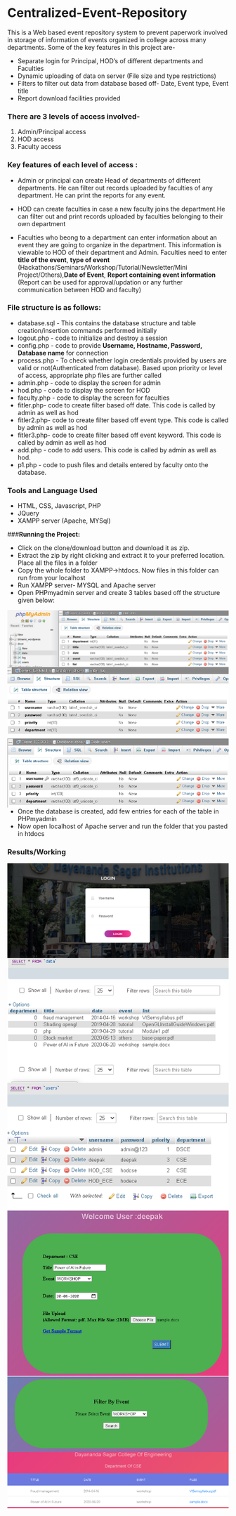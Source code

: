 # **Centralized-Event-Repository**
This is a Web based event repository system to prevent paperwork involved in storage of information of events organized in college across many departments. Some of the key features in this project are- 

- Separate login for Principal, HOD’s of different departments and Faculties
- Dynamic uploading of data on server (File size and type restrictions)
- Filters to filter out data from database based off- Date, Event type, Event title
- Report download facilities provided

### **There are 3 levels of access involved-** 
1. Admin/Principal access
2. HOD access
3. Faculty access

### **Key features of each level of access :**

- Admin or principal can create Head of departments of different departments. He can filter out records uploaded by faculties of any department. He can print the reports for any event.

- HOD can create faculties in case a new faculty joins the department.He can filter out and print records uploaded by faculties belonging to their own department

- Faculties who beong to a department can enter information about an event they are going to organize in the department. This information is viewable to HOD of their department and Admin. Faculties need to enter **title of the event**, **type of event** (Hackathons/Seminars/Workshop/Tutorial/Newsletter/Mini Project/Others),**Date of Event**, **Report containing event information** (Report can be used for approval/updation or any further communication between HOD and faculty)

### **File structure is as follows:**
- database.sql - This contains the database structure and table creation/insertion commands performed initially
- logout.php - code to initialize and destroy a session
- config.php - code to provide **Username, Hostname, Password, Database name** for connection
- process.php - To check whether login credentials provided by users are valid or not(Authenticated from database). Based upon priority or level of access, appropriate php files are further called
- admin.php - code to display the screen for admin
- hod.php - code to display the screen for HOD
- faculty.php - code to display the screen for faculties
- fitler.php- code to create filter based off date. This code is called by admin as well as hod
- fitler2.php- code to create filter based off event type. This code is called by admin as well as hod
- fitler3.php- code to create filter based off event keyword. This code is called by admin as well as hod
- add.php - code to add users. This code is called by admin as well as hod. 
- p1.php - code to push files and details entered by faculty onto the database.

### **Tools and Language Used**
- HTML, CSS, Javascript, PHP
- JQuery
- XAMPP server (Apache, MYSql)

###**Running the Project:**
- Click on the clone/download button and download it as zip.
- Extract the zip by right clicking and extract it to your preferred location. Place all the files in a folder
- Copy the whole folder to XAMPP->htdocs. Now files in this folder can run from your localhost
- Run XAMPP server- MYSQL and Apache server
- Open PHPmyadmin server and create 3 tables based off the structure given below:

<img src="data_table.PNG" align="left">
<img src="log_table.PNG" align="left">
<img src="users_table.PNG" align="left">

- Once the database is created, add few entries for each of the table in PHPmyadmin
- Now open localhost of Apache server and run the folder that you pasted in htdocs

### **Results/Working**

<img src="results/login.PNG" align="left">
<img src="results/table_data.PNG" align="left">
<img src="results/table_user.PNG" align="rigt">
<img src="results/faculty.PNG" align="left">
<img src="results/filter.PNG" align="left">
<img src="results/filter2.PNG" align="left">






